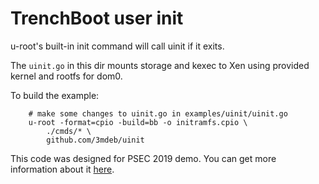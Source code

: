# TrenchBoot user init

u-root's built-in init command will call uinit if it exits.

The `uinit.go` in this dir mounts storage and kexec to Xen using provided
kernel and rootfs for dom0.

To build the example:

```shell
    # make some changes to uinit.go in examples/uinit/uinit.go
    u-root -format=cpio -build=bb -o initramfs.cpio \
        ./cmds/* \
        github.com/3mdeb/uinit
```

This code was designed for PSEC 2019 demo. You can get more information about
it [here](https://www.platformsecuritysummit.com/#krol).

